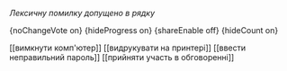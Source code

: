 *Лексичну помилку допущено в рядку*

{noChangeVote on}
{hideProgress on}
{shareEnable off}
{hideCount on}

[[вимкнути комп'ютер]]
[[видрукувати на принтері]]
[[ввести неправильний пароль]]
[[прийняти участь в обговоренні]]
